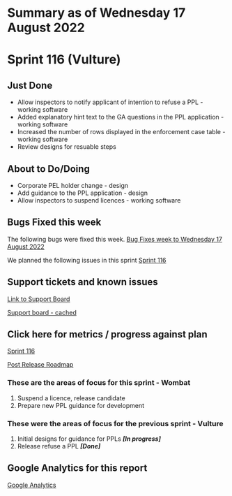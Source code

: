 # Summary as of Wednesday 17 August 2022 

# Sprint 116 (Vulture)

## Just Done
* Allow inspectors to notify applicant of intention to refuse a PPL - working software
* Added explanatory hint text to the GA questions in the PPL application - working software
* Increased the number of rows displayed in the enforcement case table - working software
* Review designs for resuable steps

## About to Do/Doing
* Corporate PEL holder change - design
* Add guidance to the PPL application - design
* Allow inspectors to suspend licences - working software

## Bugs Fixed this week
The following bugs were fixed this week.
[Bug Fixes week to Wednesday 17 August 2022](graphs/bugs17082022.png)

We planned the following issues in this sprint 
[Sprint 116](graphs/sprint17082022.png)

## Support tickets and known issues
[Link to Support Board](https://collaboration.homeoffice.gov.uk/jira/secure/RapidBoard.jspa?rapidView=1717&selectedIssue=ASSB-253)

[Support board - cached](graphs/supportBoard17082022.png)

## Click here for metrics / progress against plan
[Sprint 116](graphs/progress17082022.png)

[Post Release Roadmap](graphs/roadmap17082022.png)

### These are the areas of focus for this sprint - Wombat
1. Suspend a licence, release candidate 
2. Prepare new PPL guidance for development

### These were the areas of focus for the previous sprint - Vulture
1. Initial designs for guidance for PPLs  ***[In progress]***
2. Release refuse a PPL ***[Done]***

## Google Analytics for this report
[Google Analytics](graphs/GA17082022.png)


